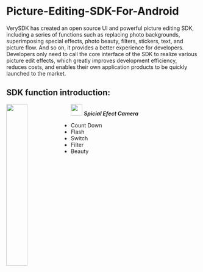 # Picture-Editing-SDK-For-Android
VerySDK has created an open source UI and powerful picture editing SDK, including a series of functions such as replacing photo backgrounds, superimposing special effects,
photo beauty, filters, stickers, text, and picture flow. And so on, it provides a better experience for developers.
Developers only need to call the core interface of the SDK to realize various picture edit effects, which greatly improves development efficiency,
reduces costs, and enables their own application products to be quickly launched to the market.
## SDK function introduction:
<img align="left" width="33%" src="http://verysdk.com/static/picture_edit/1-1.jpg"></img>
<img src="http://verysdk.com/static/icon/icon/icon-m1.png" width="30" height="30"></img>
 ***Spicial Efect Camera***
  * Count Down
  * Flash
  * Switch
  * Filter
  * Beauty            
